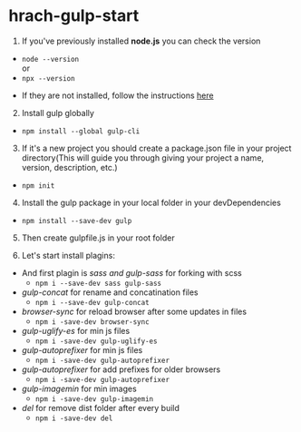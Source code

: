 # hrach-gulp-start

1. If you've previously installed <b>node.js</b> you can check the version

<ul>
  <li><code>node --version</code></li>
  or
  <li><code>npx --version</code></li>
</ul>

- If they are not installed, follow the instructions <a href="https://nodejs.org/en/">here</a>

2. Install gulp globally

- <code>npm install --global gulp-cli</code>

3. If it's a new project you should create a package.json file in your project directory(This will guide you through giving your project a name, version, description, etc.)

- <code>npm init</code>

4. Install the gulp package in your local folder in your devDependencies

- <code>npm install --save-dev gulp</code>

5. Then create gulpfile.js in your root folder

6. Let's start install plagins:

- And first plagin is _*sass and gulp-sass*_ for forking with scss
  - `npm i --save-dev sass gulp-sass`
- _*gulp-concat*_ for rename and concatination files
  - `npm i --save-dev gulp-concat`
- _*browser-sync*_ for reload browser after some updates in files
  - `npm i -save-dev browser-sync`
- _*gulp-uglify-es*_ for min js files
  - `npm i -save-dev gulp-uglify-es`
- _*gulp-autoprefixer*_ for min js files
  - `npm i -save-dev gulp-autoprefixer`
- _*gulp-autoprefixer*_ for add prefixes for older browsers
  - `npm i -save-dev gulp-autoprefixer`
- _*gulp-imagemin*_ for min images
  - `npm i -save-dev gulp-imagemin`
- _*del*_ for remove dist folder after every build
  - `npm i -save-dev del`
